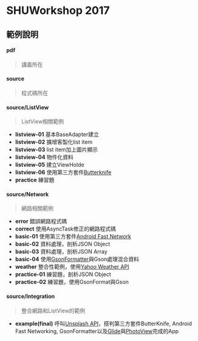 # SHUWorkshop 2017

## 範例說明

#### pdf 
>講義所在 
#### source 
>程式碼所在

#### source/ListView
>ListView相關範例

* **listview-01** 基本BaseAdapter建立
* **listview-02** 擴增客製化list item
* **listview-03** list item加上圖片顯示
* **listview-04** 物件化資料
* **listview-05** 建立ViewHolde
* **listview-06** 使用第三方套件[Butterknife](http://jakewharton.github.io/butterknife/)
* **practice** 練習題

#### source/Network
>網路相關範例

* **error** 錯誤網路程式碼
* **correct** 使用AsyncTask修正的網路程式碼
* **basic-01** 使用第三方套件[Android Fast Network](https://github.com/amitshekhariitbhu/Fast-Android-Networking)
* **basic-02** 資料處理，剖析JSON Object
* **basic-03** 資料處理，剖析JSON Array
* **basic-04** 使用[GsonFormatter](https://plugins.jetbrains.com/plugin/7654-gsonformat)與Gson處理混合資料
* **weather** 整合性範例，使用[Yahoo Weather API](https://developer.yahoo.com/weather/)
* **practice-01** 練習題，剖析JSON Object
* **practice-02** 練習題，使用GsonFormat與Gson
 
#### source/Integration
>整合網路和ListView的範例

* **example(final)** 呼叫[Unsplash API](https://unsplash.com/developers)，搭判第三方套件ButterKnife, Android Fast Networking, GsonFormatter以及[Glide](https://github.com/bumptech/glide)與[PhotoView](https://github.com/chrisbanes/PhotoView)完成的App